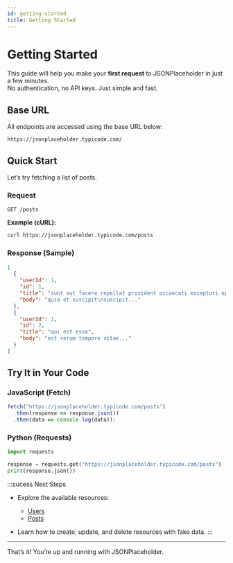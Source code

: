 ```yaml
---
id: getting-started
title: Getting Started
---
```


# Getting Started

  
This guide will help you make your **first request** to JSONPlaceholder in just a few minutes.  
No authentication, no API keys. Just simple and fast. 


## Base URL

All endpoints are accessed using the base URL below:

```http
https://jsonplaceholder.typicode.com/
````


## Quick Start

Let’s try fetching a list of posts.

### Request

```http
GET /posts
```

**Example (cURL):**

```bash
curl https://jsonplaceholder.typicode.com/posts
```


### Response (Sample)

```json
[
  {
    "userId": 1,
    "id": 1,
    "title": "sunt aut facere repellat provident occaecati excepturi optio reprehenderit",
    "body": "quia et suscipit\nsuscipit..."
  },
  {
    "userId": 1,
    "id": 2,
    "title": "qui est esse",
    "body": "est rerum tempore vitae..."
  }
]
```

## Try It in Your Code

### JavaScript (Fetch)

```javascript
fetch("https://jsonplaceholder.typicode.com/posts")
  .then(response => response.json())
  .then(data => console.log(data));
```

### Python (Requests)

```python
import requests

response = requests.get("https://jsonplaceholder.typicode.com/posts")
print(response.json())
```


:::sucess Next Steps

* Explore the available resources:

  * [Users](./api-reference/get-user.md)
  * [Posts](./api-reference/post.md)
* Learn how to create, update, and delete resources with fake data.
:::
---

That’s it! You’re up and running with JSONPlaceholder. 

```
